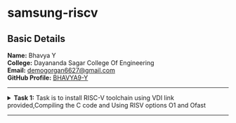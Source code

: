 # samsung-riscv
<h2>Basic Details</h2>
<b>Name:</b> Bhavya Y
<br>
<b>College:</b> Dayananda Sagar College Of Engineering
<br>
<b>Email:</b> <a href="mailto:demogorgan6627@gmail.com">demogorgan6627@gmail.com</a>
<br>
<b>GitHub Profile:</b> <a href="https://github.com/BHAVYA9-Y">BHAVYA9-Y</a>
<hr>
<!-- Task 1 -->
    <details>
      <p><summary>
      <b>Task 1:</b> Task is to install RISC-V toolchain using VDI link provided,Compiling the C code and Using RISV options O1 and Ofast
    </summary></p>
    <b>1. Install Ubuntu 18.04 LTS(beaver) on Oracle Virtual Machine Box and open VDI file provided</b>
    <br><br>
    <img src="https://github.com/BHAVYA9-Y/samsung-riscv/blob/main/Task%201/VM%20Box.png"  alt=Virtual Machine>
    <br><br>
    <b>2. Compiling C code </b>
    <br><br>
    <pre><code>
    cd
    gedit sum1ton.c
    gcc sum1ton.c
    ./a.out</code></pre>
    <br>
    <img src="https://github.com/BHAVYA9-Y/samsung-riscv/blob/main/Task%201/C%20Code.png" alt=C code>
    <br><br>
    <img src="https://github.com/BHAVYA9-Y/samsung-riscv/blob/main/Task%201/C%20Code%20Output.png"       alt=commands for c compilation>
    <br><br>
    <b>3. Object Dump and O1 & Ofast Output</b>
    <br><br>
    <pre><code>
    cat sum1ton.c
    riscv64-unknown-elf-gcc -O1 -mabi=lp64 -march=rv64i -o sum1ton.o sum1ton.c
    ls -ltr sum1ton.o
    </code></pre>
    <br>
    <img src="https://github.com/BHAVYA9-Y/samsung-riscv/blob/main/Task%201/Assembly%20Commands.png"    alt=Commands >
    <br><br>
    <pre><code>riscv64-unknown-elf-objdump -d sum1ton.o |less </code></pre>
    <br>
    <img src="https://github.com/BHAVYA9-Y/samsung-riscv/blob/main/Task%201/Object%20Dump.png"  alt=Object dump>
      <br><br>
      <b>For O1: The number of instructions were 15.</b><br><br>
    <img src="https://github.com/BHAVYA9-Y/samsung-riscv/blob/main/Task%201/O1%20Output.png"  alt=O1 output>
    <br><br>
    <pre><code>riscv64-unknown-elf-gcc -Ofast -mabi=lp64 -march=rv64i -o sum1ton.o sum1ton.c</code></pre>
    <br>
      <b>For Ofast: the number of instructions were 12.</b><br><br>
    <img src="https://github.com/BHAVYA9-Y/samsung-riscv/blob/main/Task%201/Ofast%20Output.png"  alt=Ofast output>
    <br><br>
    </details>
<hr>
<!-- End of Task 1-->

